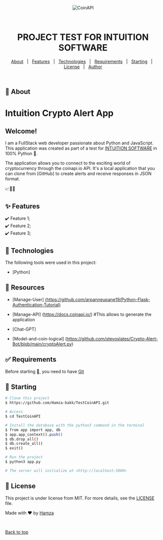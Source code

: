 <div align="center" id="top"> 
  <img src="./.github/app.gif" alt="CoinAPI" />

  &#xa0;

  <!-- <a href="https://scraping.netlify.app">Demo</a> -->
</div>

<h1 align="center">PROJECT TEST FOR INTUITION SOFTWARE</h1>


<p align="center">
  <a href="#dart-about">About</a> &#xa0; | &#xa0; 
  <a href="#sparkles-features">Features</a> &#xa0; | &#xa0;
  <a href="#rocket-technologies">Technologies</a> &#xa0; | &#xa0;
  <a href="#white_check_mark-requirements">Requirements</a> &#xa0; | &#xa0;
  <a href="#checkered_flag-starting">Starting</a> &#xa0; | &#xa0;
  <a href="#memo-license">License</a> &#xa0; | &#xa0;
  <a href="https://github.com/Hamza-bakk" target="_blank">Author</a>
</p>

<br>

## :dart: About ##

# Intuition Crypto Alert App

## Welcome!

I am a FullStack web developer passionate about Python and JavaScript. This application was created as part of a test for [INTUITION SOFTWARE](https://intuition-software.com/) in 100% Python 🚀.

The application allows you to connect to the exciting world of cryptocurrency through the coinapi.io API. It's a local application that you can clone from [GitHub] to create alerts and receive responses in JSON format.

📈🔔🚀

## :sparkles: Features ##

:heavy_check_mark: Feature 1;\
:heavy_check_mark: Feature 2;\
:heavy_check_mark: Feature 3;

## :rocket: Technologies ##

The following tools were used in this project:

- [Python]


## :rocket: Resources ##

- [Manage-User] [(https://github.com/arpanneupane19/Python-Flask-Authentication-Tutorial)](https://github.com/arpanneupane19/Python-Flask-Authentication-Tutorial)

- [Manage-API] (https://docs.coinapi.io/) #This allows to generate the application

- [Chat-GPT] 

- [Model-and-coin-logical] (https://github.com/stevoslates/Crypto-Alert-Bot/blob/main/cryptoAlert.py)


## :white_check_mark: Requirements ##

Before starting :checkered_flag:, you need to have [Git](https://git-scm.com)

## :checkered_flag: Starting ##

```bash
# Clone this project
$ https://github.com/Hamza-bakk/TestCoinAPI.git

# Access
$ cd TestCoinAPI

# Install the database with the python3 command in the terminal
$ from app import app, db
$ app.app_context().push()
$ db.drop_all()
$ db.create_all()
$ exit()

# Run the project
$ python3 app.py

# The server will initialize at <http://localhost:5000>
```


## :memo: License ##

This project is under license from MIT. For more details, see the [LICENSE](LICENSE.md) file.


Made with :heart: by <a href="https://github.com/Hamza-bakk" target="_blank">Hamza</a>

&#xa0;

<a href="#top">Back to top</a>
